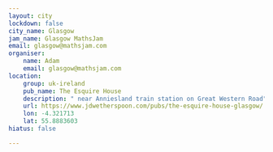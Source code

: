 ```yaml
---
layout: city
lockdown: false
city_name: Glasgow
jam_name: Glasgow MathsJam
email: glasgow@mathsjam.com
organiser:
    name: Adam
    email: glasgow@mathsjam.com
location:
    group: uk-ireland
    pub_name: The Esquire House
    description: " near Anniesland train station on Great Western Road" 
    url: https://www.jdwetherspoon.com/pubs/the-esquire-house-glasgow/
    lon: -4.321713
    lat: 55.8883603
hiatus: false

---
```



